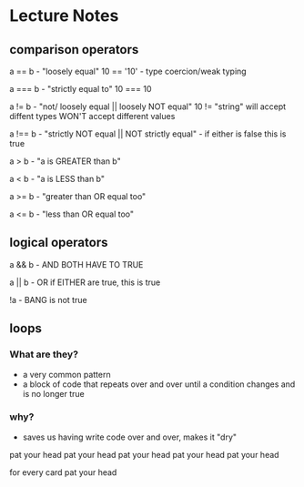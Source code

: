 # Lecture Notes

## comparison operators
a == b - "loosely equal" 10 == '10' - type coercion/weak typing

a === b - "strictly equal to" 10 === 10

a != b - "not/ loosely equal || loosely NOT equal" 10 != "string" will accept diffent types WON'T accept different values

a !== b - "strictly NOT equal || NOT strictly equal" - if either is false this is true

a > b - "a is GREATER than b"

a < b - "a is LESS than b"

a >= b - "greater than OR equal too" 

a <= b - "less than OR equal too" 


## logical operators

a && b - AND BOTH HAVE TO TRUE

a || b - OR if EITHER are true, this is true

!a - BANG is not true

## loops

### What are they?
- a very common pattern
- a block of code that repeats over and over until a condition changes and is no longer true 

### why?
- saves us having write code over and over, makes it "dry"

pat your head
pat your head
pat your head
pat your head
pat your head

for every card pat your head